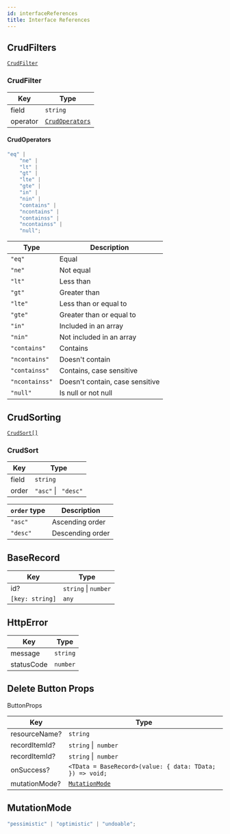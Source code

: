 ```yaml
---
id: interfaceReferences
title: Interface References
---
```


## CrudFilters

[`CrudFilter`](#crudfilter)

### CrudFilter

| Key      | Type                              |
| -------- | --------------------------------- |
| field    | `string`                          |
| operator | [`CrudOperators`](#crudoperators) |

#### CrudOperators

```ts
"eq" |
    "ne" |
    "lt" |
    "gt" |
    "lte" |
    "gte" |
    "in" |
    "nin" |
    "contains" |
    "ncontains" |
    "containss" |
    "ncontainss" |
    "null";
```

| Type           | Description                     |
| -------------- | ------------------------------- |
| `"eq"`         | Equal                           |
| `"ne"`         | Not equal                       |
| `"lt"`         | Less than                       |
| `"gt"`         | Greater than                    |
| `"lte"`        | Less than or equal to           |
| `"gte"`        | Greater than or equal to        |
| `"in"`         | Included in an array            |
| `"nin"`        | Not included in an array        |
| `"contains"`   | Contains                        |
| `"ncontains"`  | Doesn't contain                 |
| `"containss"`  | Contains, case sensitive        |
| `"ncontainss"` | Doesn't contain, case sensitive |
| `"null"`       | Is null or not null             |

## CrudSorting

[`CrudSort[]`](#crudsort)

### CrudSort

| Key   | Type                 |
| ----- | -------------------- |
| field | `string`             |
| order | `"asc"` \| ` "desc"` |

| `order` type | Description      |
| ------------ | ---------------- |
| `"asc"`      | Ascending order  |
| `"desc"`     | Descending order |

## BaseRecord

| Key             | Type                 |
| --------------- | -------------------- |
| id?             | `string` \| `number` |
| `[key: string]` | `any`                |

## HttpError

| Key        | Type     |
| ---------- | -------- |
| message    | `string` |
| statusCode | `number` |

## Delete Button Props

ButtonProps

| Key           | Type                                                     |
| ------------- | -------------------------------------------------------- |
| resourceName? | `string`                                                 |
| recordItemId? | `string` \|` number`                                     |
| recordItemId? | `string` \|` number`                                     |
| onSuccess?    | `<TData = BaseRecord>(value: { data: TData; }) => void;` |
| mutationMode? | [`MutationMode`](#mutationmode)                          |

## MutationMode

```ts
"pessimistic" | "optimistic" | "undoable";
```
